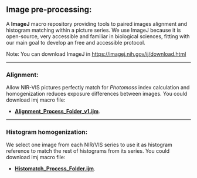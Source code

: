 ## Image pre-processing:

A **ImageJ** macro repository providing tools to paired images alignment and histogram matching within a picture series. 
We use ImageJ because it is open-source, very accessible and familiar in biological sciences, fitting with our main goal to develop an free and accessible protocol.

Note: You can download ImageJ in <https://imagej.nih.gov/ij/download.html> 

---
### Alignment:

Allow NIR-VIS pictures perfectly match for *Photomoss* index calculation
and homogenization reduces exposure differences between images. You could download imj macro file:
* [**Alignment_Process_Folder_v1.ijm**](https://github.com/mossmusgo/photomoss/blob/master/vignettes/vignette_ImageJ_preprocessing/Alignment_Process_Folder_v1.ijm).

---
### Histogram homogenization:

We select one image from each NIR/VIS series to use it as histogram
reference to match the rest of histograms from its series. You could download imj macro file:
* [**Histomatch_Process_Folder.ijm**](https://github.com/mossmusgo/photomoss/blob/master/vignettes/vignette_ImageJ_preprocessing/Histomatch_Process_Folder.ijm).


